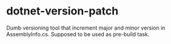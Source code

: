 # dotnet-version-patch
Dumb versioning tool that increment major and minor version in AssemblyInfo.cs. Supposed to be used as pre-build task.
